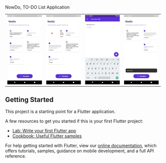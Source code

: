 NowDo, TO-DO List Application

|||||
|:---|:---|:---|:---|
| <img width="256" alt="" src="https://github.com/berkanaslan/NowDo-Task-List-App/blob/master/Screenshots/Screenshot_1594331523.png"> | <img width="256" alt="" src="https://github.com/berkanaslan/NowDo-Task-List-App/blob/master/Screenshots/Screenshot_1594331531.png"> | <img width="256" alt="" src="https://github.com/berkanaslan/NowDo-Task-List-App/blob/master/Screenshots/Screenshot_1594331575.png"> | <img width="256" alt="3" src="https://github.com/berkanaslan/NowDo-Task-List-App/blob/master/Screenshots/Screenshot_1594331590.png">

## Getting Started

This project is a starting point for a Flutter application.

A few resources to get you started if this is your first Flutter project:

- [Lab: Write your first Flutter app](https://flutter.dev/docs/get-started/codelab)
- [Cookbook: Useful Flutter samples](https://flutter.dev/docs/cookbook)

For help getting started with Flutter, view our
[online documentation](https://flutter.dev/docs), which offers tutorials,
samples, guidance on mobile development, and a full API reference.
